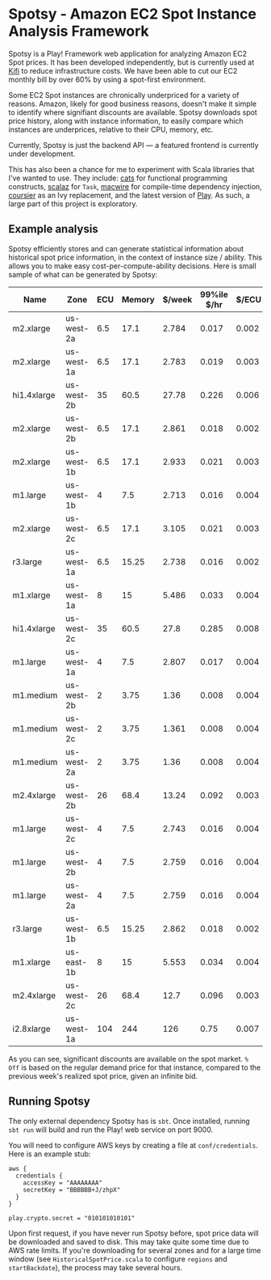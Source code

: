 # Spotsy - Amazon EC2 Spot Instance Analysis Framework

Spotsy is a Play! Framework web application for analyzing Amazon EC2 Spot prices. It has been developed independently, but is currently used at [Kifi](https://www.kifi.com) to reduce infrastructure costs. We have been able to cut our EC2 monthly bill by over 60% by using a spot-first environment.

Some EC2 Spot instances are chronically underpriced for a variety of reasons. Amazon, likely for good business reasons, doesn't make it simple to identify where signifiant discounts are available. Spotsy downloads spot price history, along with instance information, to easily compare which instances are underprices, relative to their CPU, memory, etc.

Currently, Spotsy is just the backend API — a featured frontend is currently under development.

This has also been a chance for me to experiment with Scala libraries that I've wanted to use. They include: [cats](https://github.com/typelevel/cats) for functional programming constructs, [scalaz](https://github.com/scalaz/scalaz) for `Task`, [macwire](https://github.com/adamw/macwire) for compile-time dependency injection, [coursier](https://github.com/alexarchambault/coursier) as an Ivy replacement, and the latest version of [Play](https://github.com/playframework/playframework). As such, a large part of this project is exploratory.

## Example analysis
Spotsy efficiently stores and can generate statistical information about historical spot price information, in the context of instance size / ability. This allows you to make easy cost-per-compute-ability decisions. Here is small sample of what can be generated by Spotsy:

| Name   | Zone   | ECU  | Memory   | $/week   | 99%ile $/hr   | $/ECU  | $/RAM  | % Off   
|--------|--------|------|----------|------------|--------------|---------|--------|-----------|
| m2.xlarge    | us-west-2a    | 6.5  | 17.1   | 2.784  | 0.017  | 0.002  | 0.001  | 92.9%  
| m2.xlarge    | us-west-1a    | 6.5  | 17.1   | 2.783  | 0.019  | 0.003  | 0.001  | 92.8%  
| hi1.4xlarge    | us-west-2b    | 35   | 60.5   | 27.78  | 0.226  | 0.006  | 0.003  | 92.6%  
| m2.xlarge    | us-west-2b    | 6.5  | 17.1   | 2.861  | 0.018  | 0.002  | 0.001  | 92.4%  
| m2.xlarge    | us-west-1b    | 6.5  | 17.1   | 2.933  | 0.021  | 0.003  | 0.001  | 92.1%  
| m1.large     | us-west-1b    | 4  | 7.5  | 2.713  | 0.016  | 0.004  | 0.002  | 91.4%  
| m2.xlarge    | us-west-2c    | 6.5  | 17.1   | 3.105  | 0.021  | 0.003  | 0.001  | 91.3%  
| r3.large     | us-west-1a    | 6.5  | 15.25  | 2.738  | 0.016  | 0.002  | 0.001  | 91.1%  
| m1.xlarge    | us-west-1a    | 8  | 15   | 5.486  | 0.033  | 0.004  | 0.002  | 91.0%  
| hi1.4xlarge    | us-west-2c    | 35   | 60.5   | 27.8   | 0.285  | 0.008  | 0.004  | 90.7%  
| m1.large     | us-west-1a    | 4  | 7.5  | 2.807  | 0.017  | 0.004  | 0.002  | 90.6%  
| m1.medium    | us-west-2b    | 2  | 3.75   | 1.36   | 0.008  | 0.004  | 0.002  | 90.5%  
| m1.medium    | us-west-2c    | 2  | 3.75   | 1.361  | 0.008  | 0.004  | 0.002  | 90.5%  
| m1.medium    | us-west-2a    | 2  | 3.75   | 1.36   | 0.008  | 0.004  | 0.002  | 90.5%  
| m2.4xlarge     | us-west-2b    | 26   | 68.4   | 13.24  | 0.092  | 0.003  | 0.001  | 90.5%  
| m1.large     | us-west-2c    | 4  | 7.5  | 2.743  | 0.016  | 0.004  | 0.002  | 90.5%  
| m1.large     | us-west-2b    | 4  | 7.5  | 2.759  | 0.016  | 0.004  | 0.002  | 90.5%  
| m1.large     | us-west-2a    | 4  | 7.5  | 2.759  | 0.016  | 0.004  | 0.002  | 90.4%  
| r3.large     | us-west-1b    | 6.5  | 15.25  | 2.862  | 0.018  | 0.002  | 0.001  | 90.2%  
| m1.xlarge    | us-east-1b    | 8  | 15   | 5.553  | 0.034  | 0.004  | 0.002  | 90.2%  
| m2.4xlarge     | us-west-2c    | 26   | 68.4   | 12.7   | 0.096  | 0.003  | 0.001  | 90.1%  
| i2.8xlarge     | us-west-1a    | 104  | 244  | 126  | 0.75   | 0.007  | 0.003  | 90.0%  

As you can see, significant discounts are available on the spot market. `% Off` is based on the regular demand price for that instance, compared to the previous week's realized spot price, given an infinite bid.

## Running Spotsy

The only external dependency Spotsy has is `sbt`. Once installed, running `sbt run` will build and run the Play! web service on port 9000.

You will need to configure AWS keys by creating a file at `conf/credentials`. Here is an example stub:

```
aws {
  credentials {
    accessKey = "AAAAAAAA"
    secretKey = "BBBBBB+J/zhpX"
  }
}

play.crypto.secret = "010101010101"
```

Upon first request, if you have never run Spotsy before, spot price data will be downloaded and saved to disk. This may take quite some time due to AWS rate limits. If you're downloading for several zones and for a large time window (see `HistoricalSpotPrice.scala` to configure `regions` and `startBackdate`), the process may take several hours.


